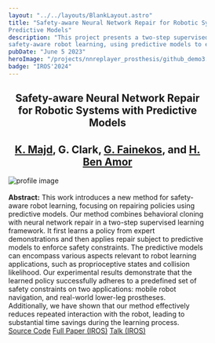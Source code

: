 ```yaml
---
layout: "../../layouts/BlankLayout.astro"
title: "Safety-aware Neural Network Repair for Robotic Systems with
Predictive Models"
description: "This project presents a two-step supervised learning approach for
safety-aware robot learning, using predictive models to enforce explicit and implicit contraints on the policy."
pubDate: "June 5 2023"
heroImage: "/projects/nnreplayer_prosthesis/github_demo3.gif"
badge: "IROS'2024"
---
```

<style>
    * {
      box-sizing: border-box;
    }

    /* Create two unequal columns that floats next to each other */
    .column {
      float: left;
      padding: 1px;
    }

    .left {
      width: 13%;
    }

    .right {
      width: 87%;
    }

    /* Clear floats after the columns */
    .row:after {
      content: "";
      display: table;
      clear: both;
    }
</style>
<div class="mb-5">
    <h2 style="text-align:center " id="center" class="text-4xl w-full font-bold ">Safety-aware Neural Network Repair for Robotic Systems with Predictive Models</h2>
  </div>
<div class="mb-5">
    <h2 style="text-align:center" id="center" class="font-light text-2xl w-full font-bold "><a
        href="https://k1majd.github.io"
        >K. Majd</a
      >, G. Clark, <a
        href="https://fainekos.net"
        >G. Fainekos</a
      >, and <a
        href="http://henibenamor.weebly.com"
        >H. Ben Amor</a
      ></h2>
  </div>
<div>
    <img
        src="/projects/nnreplayer_prosthesis/github_demo2.gif"
        alt="profile image"
    />
</div>
<br />
<div>
<div class="mb-10 text-justify">
    <b> Abstract:</b> 
     This work introduces a new method for safety-aware robot learning, focusing on repairing policies using predictive models. Our method combines behavioral cloning with neural network repair in a two-step supervised learning framework. It first learns a policy from expert demonstrations and then applies repair subject to predictive models to enforce safety constraints. The predictive models can encompass various aspects relevant to robot learning applications, such as proprioceptive states and collision likelihood. Our experimental results demonstrate that the learned policy successfully adheres to a predefined set of safety constraints on two applications: mobile robot navigation, and real-world lower-leg prostheses. Additionally, we have shown that our method effectively reduces repeated interaction with the robot, leading to substantial time savings during the learning process.
  </div>
<div class=" col-xs-12 col-sm-2 ">
<div class="center">
    <div id="col_inner_id-638fba18b86c0" class="fw-col-inner" data-paddings="0px 0px 0px 0px">	
        <a href="https://github.com/k1majd/SARP?tab=readme-ov-file" target="_blank" id="button_c260602177e94629b947d73881f0eb0a" class="btn btn-primary" data-mtop="0" data-mbottom="0">Source Code</a>
        <a href="/papers/IROS24.pdf" target="_blank" id="button_35873d1d8b5611a5c514ec3437e68163" class="btn btn-primary" data-mtop="0" data-mbottom="0">Full Paper (IROS)</a>	
        <a href="https://arizonastateu-my.sharepoint.com/:v:/g/personal/kmajd1_sundevils_asu_edu/EUdRXZcFhrNEq0oessmyRAEB1PG_mSYDxWjJrI63wwsNcg?e=PZQss9&nav=eyJyZWZlcnJhbEluZm8iOnsicmVmZXJyYWxBcHAiOiJTdHJlYW1XZWJBcHAiLCJyZWZlcnJhbFZpZXciOiJTaGFyZURpYWxvZy1MaW5rIiwicmVmZXJyYWxBcHBQbGF0Zm9ybSI6IldlYiIsInJlZmVycmFsTW9kZSI6InZpZXcifX0%3D" target="_blank" id="button_c260602177e94629b947d73881f0eb0a" class="btn btn-primary" data-mtop="0" data-mbottom="0">Talk (IROS)</a>
        </div>
</div>
<br />
<br />
